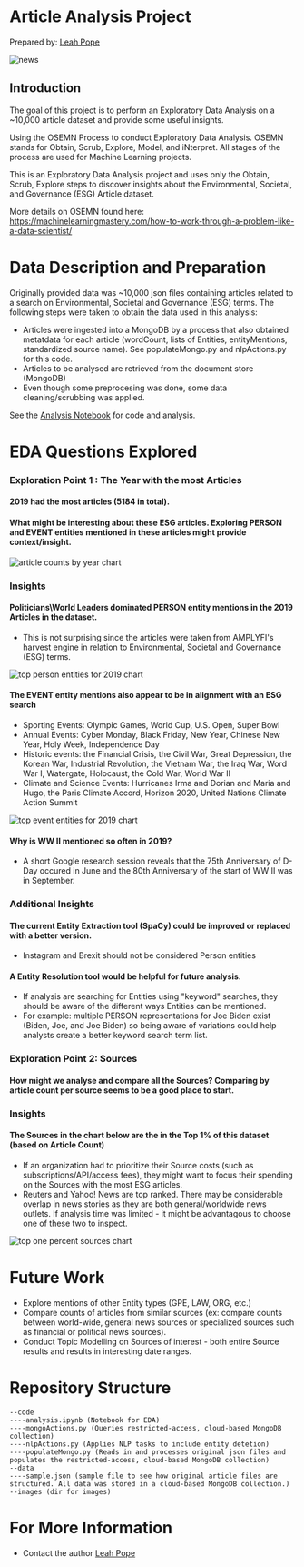 
# Article Analysis Project


Prepared by: [Leah Pope](https://www.linkedin.com/in/leahspope/)


![news](./images/matthew-guay-Q7wDdmgCBFg-unsplash.jpg)



## Introduction
The goal of this project is to perform an Exploratory Data Analysis on a ~10,000 article dataset and provide some useful insights.

Using the OSEMN Process to conduct Exploratory Data Analysis. OSEMN stands for Obtain, Scrub, Explore, Model, and iNterpret. All stages of the process are used for Machine Learning projects. 

This is an Exploratory Data Analysis project and uses only the Obtain, Scrub, Explore steps to discover insights about the Environmental, Societal, and Governance (ESG) Article dataset.

More details on OSEMN found here: https://machinelearningmastery.com/how-to-work-through-a-problem-like-a-data-scientist/ 

# Data Description and Preparation
Originally provided data was ~10,000 json files containing articles related to a search on Environmental, Societal and Governance (ESG) terms. The following steps were taken to obtain the data used in this analysis:
- Articles were ingested into a MongoDB by a process that also obtained metatdata for each article (wordCount, lists of Entities, entityMentions, standardized source name). See populateMongo.py and nlpActions.py for this code.
- Articles to be analysed are retrieved from the document store (MongoDB)
- Even though some preprocesing was done, some data cleaning/scrubbing was applied.

See the [Analysis Notebook](./code/analysis.ipynb) for code and analysis. 


# EDA Questions Explored


### Exploration Point 1 : The Year with the most Articles
#### 2019 had the most articles (5184 in total).
#### What might be interesting about these ESG articles. Exploring PERSON and EVENT entities mentioned in these articles might provide context/insight.

![article counts by year chart](./images/articles_by_year.png)


### Insights
#### Politicians\World Leaders dominated PERSON entity mentions in the 2019 Articles in the dataset.
- This is not surprising since the articles were taken from AMPLYFI's harvest engine in relation to Environmental, Societal and Governance (ESG) terms.

![top person entities for 2019 chart](./images/top_persons_2019.png)

#### The EVENT entity mentions also appear to be in alignment with an ESG search
- Sporting Events: Olympic Games, World Cup, U.S. Open, Super Bowl
- Annual Events: Cyber Monday, Black Friday, New Year, Chinese New Year, Holy Week, Independence Day
- Historic events: the Financial Crisis, the Civil War, Great Depression, the Korean War, Industrial Revolution, the Vietnam War, the Iraq War, Word War I, Watergate, Holocaust, the Cold War, World War II
- Climate and Science Events: Hurricanes Irma and Dorian and Maria and Hugo, the Paris Climate Accord, Horizon 2020, United Nations Climate Action Summit 

![top event entities for 2019 chart](./images/top_events_2019.png)

#### Why is WW II mentioned so often in 2019?
- A short Google research session reveals that the 75th Anniversary of D-Day occured in June and the 80th Anniversary of the start of WW II was in September.

### Additional Insights
#### The current Entity Extraction tool (SpaCy) could be improved or replaced with a better version.
- Instagram and Brexit should not be considered Person entities
#### A Entity Resolution tool would be helpful for future analysis.
- If analysis are searching for Entities using "keyword" searches, they should be aware of the different ways Entities can be mentioned. 
- For example: multiple PERSON representations for Joe Biden exist (Biden, Joe, and Joe Biden) so being aware of variations could help analysts create a better keyword search term list.



### Exploration Point 2: Sources
#### How might we analyse and compare all the Sources? Comparing by article count per source seems to be a good place to start.


### Insights
#### The Sources in the chart below are the in the Top 1% of this dataset (based on Article Count)
- If an organization had to prioritize their Source costs (such as subscriptions/API/access fees), they might want to focus their spending on the Sources with the most ESG articles. 
- Reuters and Yahoo! News are top ranked. There may be considerable overlap in news stories as they are both general/worldwide news outlets. If analysis time was limited - it might be advantagous to choose one of these two to inspect.

![top one percent sources chart](./images/top_sources.png)



# Future Work
* Explore mentions of other Entity types (GPE, LAW, ORG, etc.)
* Compare counts of articles from similar sources (ex: compare counts between world-wide, general news sources or specialized sources such as financial or political news sources).
* Conduct Topic Modelling on Sources of interest - both entire Source results and results in interesting date ranges.


# Repository Structure
```
--code
----analysis.ipynb (Notebook for EDA)
----mongoActions.py (Queries restricted-access, cloud-based MongoDB collection)
----nlpActions.py (Applies NLP tasks to include entity detetion)
----populateMongo.py (Reads in and processes original json files and populates the restricted-access, cloud-based MongoDB collection)
--data 
----sample.json (sample file to see how original article files are structured. All data was stored in a cloud-based MongoDB collection.)
--images (dir for images)
```

# For More Information
* Contact the author [Leah Pope](https://www.linkedin.com/in/leahspope/)
